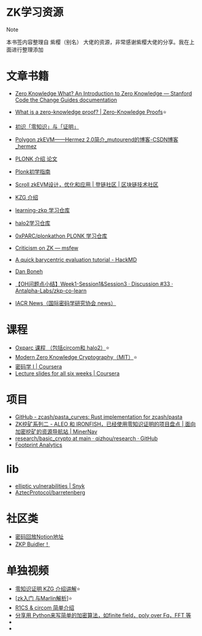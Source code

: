 # ZK学习资源

> [!NOTE]
>
> 本书签内容整理自 紫樱（别名） 大佬的资源，非常感谢紫樱大佬的分享。我在上面进行整理添加

# 文章书籍

- [Zero Knowledge What? An Introduction to Zero Knowledge — Stanford Code the Change Guides documentation](https://codethechange.stanford.edu/guides/guide_zk.html)
- [What is a zero-knowledge proof? | Zero-Knowledge Proofs](https://zkp.science/)⭐
- [初识「零知识」与「证明」](https://github.com/sec-bit/learning-zkp/blob/master/zkp-intro/1/zkp-back.md)
- [Polygon zkEVM——Hermez 2.0简介_mutourend的博客-CSDN博客_hermez](https://blog.csdn.net/mutourend/article/details/126034757)
- [PLONK 介绍 论文](https://eprint.iacr.org/2019/953.pdf)
- [Plonk初学指南](https://github.com/zisequkuai/zk/blob/main/plonk.md#plonk初学者指南-资料汇总)

- [Scroll zkEVM设计，优化和应用 | 登链社区 | 区块链技术社区](https://learnblockchain.cn/article/5674)
- [KZG 介绍](https://dankradfeist.de/ethereum/2020/06/16/kate-polynomial-commitments.html)
- [learning-zkp 学习仓库](https://github.com/sec-bit/learning-zkp/tree/master/zkp-intro)
- [halo2学习仓库](https://github.com/z2o-k7e/halo2-step-by-step)
- [ 0xPARC/plonkathon PLONK 学习仓库](https://github.com/0xPARC/plonkathon)
- [Criticism on ZK — msfew](https://mirror.xyz/msfew.eth/Q0NQDYIerEqqK4N7tMDX4OTIJ0flpPMgdH-XCNociEU)
- [A quick barycentric evaluation tutorial - HackMD](https://hackmd.io/@vbuterin/barycentric_evaluation)
- [Dan Boneh](https://crypto.stanford.edu/~dabo/)
- [【OH问题点小结】Week1-Session1&amp;Session3 · Discussion #33 · Antalpha-Labs/zkp-co-learn](https://github.com/Antalpha-Labs/zkp-co-learn/discussions/33)
- [IACR News（国际密码学研究协会 news）](https://iacr.org/news/)

# 课程

- [Oxparc 课程 （包括circom和 halo2）](http://learn.0xparc.org/)⭐
- [Modern Zero Knowledge Cryptography（MIT）](https://hackmd.io/@gubsheep/B1LF02t9i)⭐
- [密码学 I | Coursera](https://www.coursera.org/learn/crypto?action=enroll)
- [Lecture slides for all six weeks | Coursera](https://www.coursera.org/learn/crypto/supplement/DGhhJ/lecture-slides-for-all-six-weeks)



# 项目

- [GitHub - zcash/pasta_curves: Rust implementation for zcash/pasta](https://github.com/zcash/pasta_curves)
- [ZK挖矿系列二 - ALEO 和 IRONFISH，已经使用零知识证明的项目盘点 | 面向加密挖矿的资源导航站 | MinerNav](https://minernav.com/zh-hans/mining-technology/aleo-and-ironfish-projects-already-using-zk-mining/)
- [research/basic_crypto at main · qizhou/research · GitHub](https://github.com/qizhou/research/tree/main/basic_crypto)
- [Footprint Analytics](https://www.footprint.network/)

# lib

- [elliptic vulnerabilities | Snyk](https://security.snyk.io/package/npm/elliptic)
- [AztecProtocol/barretenberg](https://github.com/AZTECProtocol/barretenberg)

# 社区类

- [密码回放Notion地址](https://706community.notion.site/1274dda0e8f548daa97d86df386275fd?v=0d8006efb9f045b8b9b75bb9347f7896)
- [ZKP Buidler！](https://706community.notion.site/ZKP-Buidler-16c99076a9064131a032a91680447e6b)

# 单独视频

- [零知识证明 KZG 介绍讲解]( https://www.bilibili.com/video/BV1M24y1y7BP/?share_source=copy_web&vd_source=9f57b166a79e3fa3c92ed5cb6c246c5a)⭐
- [[zk入门 与Marlin解析](https://space.bilibili.com/445312136/channel/collectiondetail?sid=1889851)]⭐
- [R1CS & circom 简单介绍](https://706community.notion.site/0x2-Office-Hour-3498e46bd8a84648ad2186d2a36e25ce)
- [分享用 Python来写简单的加密算法，如finite field，poly over Fq，FFT 等](https://706community.notion.site/Python-finite-field-poly-over-Fq-FFT-1968732f468c4c3fa3886a5658c58773)
- 
- 


